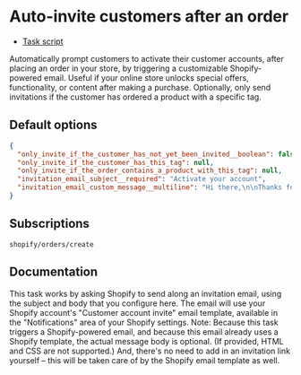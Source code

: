 # Auto-invite customers after an order

* [Task script](./script.liquid)

Automatically prompt customers to activate their customer accounts, after placing an order in your store, by triggering a customizable Shopify-powered email. Useful if your online store unlocks special offers, functionality, or content after making a purchase. Optionally, only send invitations if the customer has ordered a product with a specific tag.

## Default options

```json
{
  "only_invite_if_the_customer_has_not_yet_been_invited__boolean": false,
  "only_invite_if_the_customer_has_this_tag": null,
  "only_invite_if_the_order_contains_a_product_with_this_tag": null,
  "invitation_email_subject__required": "Activate your account",
  "invitation_email_custom_message__multiline": "Hi there,\n\nThanks for purchasing access! Activate your new account at {{ shop.name }}.\n\nThanks,\n{{ shop.name }}"
}
```

## Subscriptions

```liquid
shopify/orders/create
```

## Documentation

This task works by asking Shopify to send along an invitation email, using the subject and body that you configure here. The email will use your Shopify account's "Customer account invite" email template, available in the "Notifications" area of your Shopify settings. Note: Because this task triggers a Shopify-powered email, and because this email already uses a Shopify template, the actual message body is optional. (If provided, HTML and CSS are not supported.) And, there's no need to add in an invitation link yourself – this will be taken care of by the Shopify email template as well.